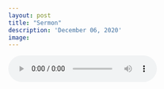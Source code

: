 ```yaml
---
layout: post
title: "Sermon"
description: 'December 06, 2020'
image:
---
```


<audio controls preload="metadata">
  <source src="https://docs.google.com/uc?export=open&id=1Nxr7JytyMc94YfF33ZfslFu3mDrC_f4s" type="audio/mp3">
Your browser does not support the audio element.
</audio>
